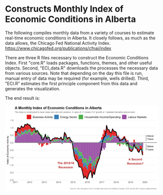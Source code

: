 # Constructs Monthly Index of Economic Conditions in Alberta

The following compiles monthly data from a variety of courses to estimate real-time economic conditions in Alberta. It closely follows, as much as the data allows, the Chicago Fed National Activity Index. https://www.chicagofed.org/publications/cfnai/index 

There are three R files necessary to construct the Economic Conditions Index. First "core.R" loads packages, functions, themes, and other useful objects. Second, "ECI_data.R" downloads the processes the necessary data from various sources. Note that depending on the day this file is run, manual entry of data may be required (for example, wells drilled). Third, "ECI.R" estimates the first principle component from this data and generates the visualization.

The end result is:

![Alberta ECI](plot.png)

